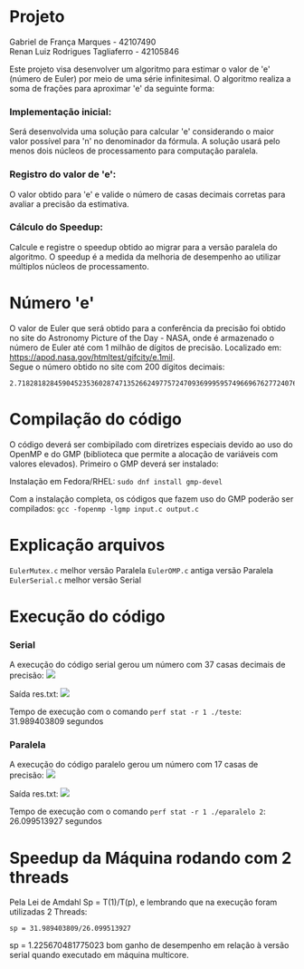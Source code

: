 # Projeto

Gabriel de França Marques - 42107490 \
Renan Luiz Rodrigues Tagliaferro - 42105846

Este projeto visa desenvolver um algoritmo para estimar o valor de 'e' (número de Euler) por meio de uma série infinitesimal. O algoritmo realiza a soma de frações para aproximar 'e' da seguinte forma:

### Implementação inicial: 
Será desenvolvida uma solução para calcular 'e' considerando o maior valor possível para 'n' no denominador da fórmula. A solução usará pelo menos dois núcleos de processamento para computação paralela.

### Registro do valor de 'e': 
O valor obtido para 'e' e valide o número de casas decimais corretas para avaliar a precisão da estimativa.

### Cálculo do Speedup: 
Calcule e registre o speedup obtido ao migrar para a versão paralela do algoritmo. O speedup é a medida da melhoria de desempenho ao utilizar múltiplos núcleos de processamento.

# Número 'e'
O valor de Euler que será obtido para a conferência da precisão foi obtido no site do Astronomy Picture of the Day - NASA, onde é armazenado o número de Euler até com 1 milhão de dígitos de precisão. Localizado em: https://apod.nasa.gov/htmltest/gifcity/e.1mil. \
Segue o número obtido no site com 200 dígitos decimais: 
```
2.71828182845904523536028747135266249775724709369995957496696762772407663035354759457138217852516642742746639193200305992181741359662904357290033429526059563073813232862794349076323382988075319525101901
```

# Compilação do código
O código deverá ser combipilado com diretrizes especiais devido ao uso do OpenMP e do GMP (biblioteca que permite a alocação de variáveis com valores elevados). Primeiro o GMP deverá ser instalado:

Instalação em Fedora/RHEL:
```sudo dnf install gmp-devel```

Com a instalação completa, os códigos que fazem uso do GMP poderão ser compilados:
```gcc -fopenmp -lgmp input.c output.c```

# Explicação arquivos
``EulerMutex.c`` melhor versão Paralela
``EulerOMP.c`` antiga versão Paralela
``EulerSerial.c`` melhor versão Serial

# Execução do código
### Serial
A execução do código serial gerou um número com 37 casas decimais de precisão:
![](imagens/serial.png)

Saída res.txt:
![](imagens/serial_cat_res.txt.png)

Tempo de execução com o comando ``perf stat -r 1 ./teste``: 31.989403809 segundos

### Paralela
A execução do código paralelo gerou um número com 17 casas de precisão:
![](imagens/parelelo.png)

Saída res.txt:
![](imagens/paralelo_cat_res.txt.png)

Tempo de execução com o comando ``perf stat -r 1 ./eparalelo 2``: 26.099513927 segundos


# Speedup da Máquina rodando com 2 threads
Pela Lei de Amdahl Sp = T(1)/T(p), e lembrando que na execução foram utilizadas 2 Threads:

```sp = 31.989403809/26.099513927```

sp = 1.225670481775023 bom ganho de desempenho em relação à versão serial quando executado em máquina multicore.

